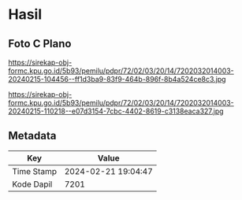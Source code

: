 # Hasil

## Foto C Plano

https://sirekap-obj-formc.kpu.go.id/5b93/pemilu/pdpr/72/02/03/20/14/7202032014003-20240215-104456--ff1d3ba9-83f9-464b-896f-8b4a524ce8c3.jpg

https://sirekap-obj-formc.kpu.go.id/5b93/pemilu/pdpr/72/02/03/20/14/7202032014003-20240215-110218--e07d3154-7cbc-4402-8619-c3138eaca327.jpg


## Metadata

| Key        | Value               |
| ---------- | ------------------- |
| Time Stamp | 2024-02-21 19:04:47 |
| Kode Dapil | 7201                |



